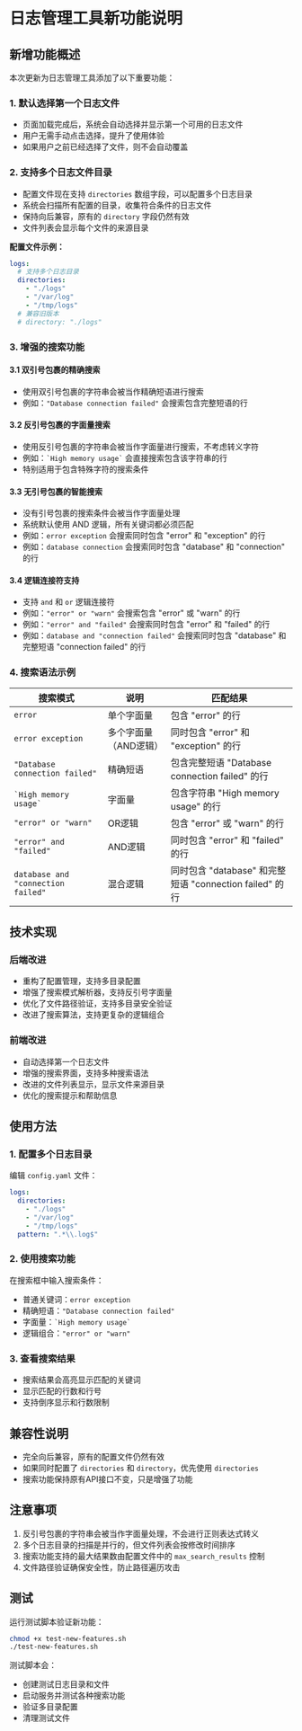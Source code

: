 # 日志管理工具新功能说明

## 新增功能概述

本次更新为日志管理工具添加了以下重要功能：

### 1. 默认选择第一个日志文件
- 页面加载完成后，系统会自动选择并显示第一个可用的日志文件
- 用户无需手动点击选择，提升了使用体验
- 如果用户之前已经选择了文件，则不会自动覆盖

### 2. 支持多个日志文件目录
- 配置文件现在支持 `directories` 数组字段，可以配置多个日志目录
- 系统会扫描所有配置的目录，收集符合条件的日志文件
- 保持向后兼容，原有的 `directory` 字段仍然有效
- 文件列表会显示每个文件的来源目录

**配置文件示例：**
```yaml
logs:
  # 支持多个日志目录
  directories:
    - "./logs"
    - "/var/log"
    - "/tmp/logs"
  # 兼容旧版本
  # directory: "./logs"
```

### 3. 增强的搜索功能

#### 3.1 双引号包裹的精确搜索
- 使用双引号包裹的字符串会被当作精确短语进行搜索
- 例如：`"Database connection failed"` 会搜索包含完整短语的行

#### 3.2 反引号包裹的字面量搜索
- 使用反引号包裹的字符串会被当作字面量进行搜索，不考虑转义字符
- 例如：`` `High memory usage` `` 会直接搜索包含该字符串的行
- 特别适用于包含特殊字符的搜索条件

#### 3.3 无引号包裹的智能搜索
- 没有引号包裹的搜索条件会被当作字面量处理
- 系统默认使用 AND 逻辑，所有关键词都必须匹配
- 例如：`error exception` 会搜索同时包含 "error" 和 "exception" 的行
- 例如：`database connection` 会搜索同时包含 "database" 和 "connection" 的行

#### 3.4 逻辑连接符支持
- 支持 `and` 和 `or` 逻辑连接符
- 例如：`"error" or "warn"` 会搜索包含 "error" 或 "warn" 的行
- 例如：`"error" and "failed"` 会搜索同时包含 "error" 和 "failed" 的行
- 例如：`database and "connection failed"` 会搜索同时包含 "database" 和完整短语 "connection failed" 的行

### 4. 搜索语法示例

| 搜索模式 | 说明 | 匹配结果 |
|---------|------|----------|
| `error` | 单个字面量 | 包含 "error" 的行 |
| `error exception` | 多个字面量（AND逻辑） | 同时包含 "error" 和 "exception" 的行 |
| `"Database connection failed"` | 精确短语 | 包含完整短语 "Database connection failed" 的行 |
| `` `High memory usage` `` | 字面量 | 包含字符串 "High memory usage" 的行 |
| `"error" or "warn"` | OR逻辑 | 包含 "error" 或 "warn" 的行 |
| `"error" and "failed"` | AND逻辑 | 同时包含 "error" 和 "failed" 的行 |
| `database and "connection failed"` | 混合逻辑 | 同时包含 "database" 和完整短语 "connection failed" 的行 |

## 技术实现

### 后端改进
- 重构了配置管理，支持多目录配置
- 增强了搜索模式解析器，支持反引号字面量
- 优化了文件路径验证，支持多目录安全验证
- 改进了搜索算法，支持更复杂的逻辑组合

### 前端改进
- 自动选择第一个日志文件
- 增强的搜索界面，支持多种搜索语法
- 改进的文件列表显示，显示文件来源目录
- 优化的搜索提示和帮助信息

## 使用方法

### 1. 配置多个日志目录
编辑 `config.yaml` 文件：
```yaml
logs:
  directories:
    - "./logs"
    - "/var/log"
    - "/tmp/logs"
  pattern: ".*\\.log$"
```

### 2. 使用搜索功能
在搜索框中输入搜索条件：
- 普通关键词：`error exception`
- 精确短语：`"Database connection failed"`
- 字面量：`` `High memory usage` ``
- 逻辑组合：`"error" or "warn"`

### 3. 查看搜索结果
- 搜索结果会高亮显示匹配的关键词
- 显示匹配的行数和行号
- 支持倒序显示和行数限制

## 兼容性说明

- 完全向后兼容，原有的配置文件仍然有效
- 如果同时配置了 `directories` 和 `directory`，优先使用 `directories`
- 搜索功能保持原有API接口不变，只是增强了功能

## 注意事项

1. 反引号包裹的字符串会被当作字面量处理，不会进行正则表达式转义
2. 多个日志目录的扫描是并行的，但文件列表会按修改时间排序
3. 搜索功能支持的最大结果数由配置文件中的 `max_search_results` 控制
4. 文件路径验证确保安全性，防止路径遍历攻击

## 测试

运行测试脚本验证新功能：
```bash
chmod +x test-new-features.sh
./test-new-features.sh
```

测试脚本会：
- 创建测试日志目录和文件
- 启动服务并测试各种搜索功能
- 验证多目录配置
- 清理测试文件
